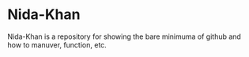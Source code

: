 # Nida-Khan




Nida-Khan is a repository for showing the bare minimuma of github and how to manuver, function, etc.
